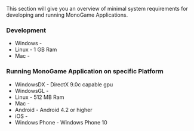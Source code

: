 This section will give you an overview of minimal system requirements for developing and running MonoGame Applications.

### Development
* Windows - 
* Linux - 1 GB Ram
* Mac - 

### Running MonoGame Application on specific Platform
* WindowsDX - DirectX 9.0c capable gpu
* WindowsGL - 
* Linux - 512 MB Ram
* Mac -
* Android - Android 4.2 or higher
* iOS -
* Windows Phone - Windows Phone 10

